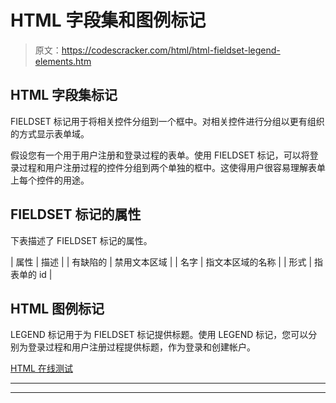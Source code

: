# HTML 字段集和图例标记

> 原文：<https://codescracker.com/html/html-fieldset-legend-elements.htm>

## HTML 字段集标记

FIELDSET 标记用于将相关控件分组到一个框中。对相关控件进行分组以更有组织的方式显示表单域。

假设您有一个用于用户注册和登录过程的表单。使用 FIELDSET 标记，可以将登录过程和用户注册过程的控件分组到两个单独的框中。这使得用户很容易理解表单上每个控件的用途。

## FIELDSET 标记的属性

下表描述了 FIELDSET 标记的属性。

| 属性 | 描述 |
| 有缺陷的 | 禁用文本区域 |
| 名字 | 指文本区域的名称 |
| 形式 | 指表单的 id |

## HTML 图例标记

LEGEND 标记用于为 FIELDSET 标记提供标题。使用 LEGEND 标记，您可以分别为登录过程和用户注册过程提供标题，作为登录和创建帐户。

[HTML 在线测试](/exam/showtest.php?subid=4)

* * *

* * *
